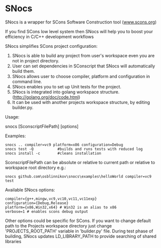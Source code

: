 SNocs
=====

SNocs is a wrapper for SCons Software Construction tool (www.scons.org)

If you find SCons low level system then SNocs will help you to boost your efficiency in C/C++ development workflows

SNocs simplifies SCons project configuration:

1. SNocs is able to build any project from user's workspace even you are not in project directory.
2. User can set dependencies in SConscript that SNocs will automatically build them.
3. SNocs allows user to choose compiler, platform and configuration in command line.
4. SNocs enables you to set up Unit tests for the project.
5. SNocs is integrated into golang workspace structure. (http://golang.org/doc/code.html)
6. It can be used with another projects workspace structure, by editing builder.py.

Usage:

snocs [SconscriptFilePath] [options]

Examples:

    snocs .. compiler=vc9 platform=x86 configuration=Debug
    snocs test -Q           #builds and runs tests with reduced log
    snocs install -c        #cleans installation
    
SconscriptFilePath can be absolute or relative to current path or 
relative to workspace root directory e.g.:
    
    snocs github.com\osblinnikov\snocs\examples\helloWorld compiler=vc9 test

Available SNocs options:

    compiler={g++,mingw,vc9,vc10,vc11,vc11exp}
    configuration={Debug,Release}
    platform={x86,Win32,x64} # Win32 is an alias to x86
    verbose=1 # enables scons debug output

Other options could be specific for SCons. 
If you want to change default path to the Projects workspace directory just change 'PROJECTS_ROOT_PATH' variable in 'builder.py' file. During test phase of building, SNocs updates LD_LIBRARY_PATH to provide searching of shared libraries
